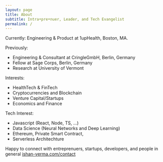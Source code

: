 ```yaml
---
layout: page
title: About
subtitle: Intra•pre•nuer, Leader, and Tech Evangelist
permalink: /
---
```

Currently: 
Engineering & Product at 1upHealth, Boston, MA. 

Previously: 
- Engineering & Consultant at CringleGmbH, Berlin, Germany
- Fellow at Sage Corps, Berlin, Germany
- Research at University of Vermont


Interests:

- HealthTech & FinTech
- Cryptocurrencies and Blockchain 
- Venture Capital/Startups
- Economics and Finance

Tech Interest:
- Javascript (React, Node, TS, ...)
- Data Science (Neural Networks and Deep Learning)
- Ethereum, Private Smart Contract,
- Serverless Architechture


Happy to connect with entreprenuers, startups, developers, and people in general [ishan-verma.com/contact](https://ishan-verma.com/contact)
